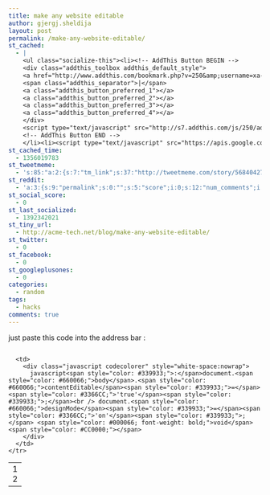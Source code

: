 ```yaml
---
title: make any website editable
author: gjergj.sheldija
layout: post
permalink: /make-any-website-editable/
st_cached:
  - |
    <ul class="socialize-this"><li><!-- AddThis Button BEGIN -->
    <div class="addthis_toolbox addthis_default_style">
    <a href="http://www.addthis.com/bookmark.php?v=250&amp;username=xa-4ca3f7522e6e7fdb" class="addthis_button_compact">Share</a>
    <span class="addthis_separator">|</span>
    <a class="addthis_button_preferred_1"></a>
    <a class="addthis_button_preferred_2"></a>
    <a class="addthis_button_preferred_3"></a>
    <a class="addthis_button_preferred_4"></a>
    </div>
    <script type="text/javascript" src="http://s7.addthis.com/js/250/addthis_widget.js#username=xa-4ca3f7522e6e7fdb"></script>
    <!-- AddThis Button END -->
    </li><li><script type="text/javascript" src="https://apis.google.com/js/plusone.js"></script><g:plusone size="tall" href="http://acme-tech.net/blog/make-any-website-editable/"></g:plusone></li></ul>
st_cached_time:
  - 1356019783
st_tweetmeme:
  - 's:85:"a:2:{s:7:"tm_link";s:37:"http://tweetmeme.com/story/5684042787";s:9:"url_count";i:0;}";'
st_reddit:
  - 'a:3:{s:9:"permalink";s:0:"";s:5:"score";i:0;s:12:"num_comments";i:0;}'
st_social_score:
  - 0
st_last_socialized:
  - 1392342021
st_tiny_url:
  - http://acme-tech.net/blog/make-any-website-editable/
st_twitter:
  - 0
st_facebook:
  - 0
st_googleplusones:
  - 0
categories:
  - random
tags:
  - hacks
comments: true
---
```

just paste this code into the address bar :

<div class="codecolorer-container javascript geshi" style="overflow:auto;white-space:nowrap;width:100%;">
  <table cellspacing="0" cellpadding="0">
    <tr>
      <td class="line-numbers">
        <div>
          1<br />2<br />
        </div>
      </td>
      
      <td>
        <div class="javascript codecolorer" style="white-space:nowrap">
          javascript<span style="color: #339933;">:</span>document.<span style="color: #660066;">body</span>.<span style="color: #660066;">contentEditable</span><span style="color: #339933;">=</span><span style="color: #3366CC;">'true'</span><span style="color: #339933;">;</span><br /> document.<span style="color: #660066;">designMode</span><span style="color: #339933;">=</span><span style="color: #3366CC;">'on'</span><span style="color: #339933;">;</span> <span style="color: #000066; font-weight: bold;">void</span> <span style="color: #CC0000;"></span>
        </div>
      </td>
    </tr>
  </table>
</div>
